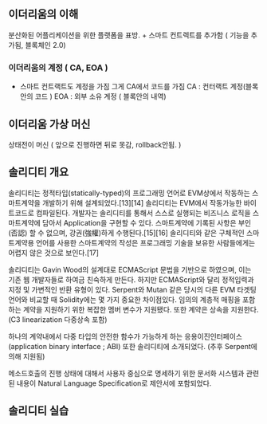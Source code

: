 ## 이더리움의 이해 
분산화된 어플리케이션을 위한 플랫폼을 표방.
+ 
스마트 컨트렉트를 추가함 ( 기능을 추가됨, 블록체인 2.0)
### 이더리움의 계정 ( CA, EOA )
- 스마트 컨트랙트도 계정을 가짐 그게 CA에서 코드를 가짐
CA : 컨터랙트 계정(블록안의 코드  )
EOA : 외부 소유 계정 ( 블록안의 내역)
## 이더리움 가상 머신
상태전이 머신 ( 앞으로 진행하면 뒤로 못감, rollback안됨. )


##  솔리디티 개요
 솔리디티는 정적타입(statically-typed)의 프로그래밍 언어로 EVM상에서 작동하는 스마트계약을 개발하기 위해 설계되었다.[13][14] 솔리디티는 EVM에서 작동가능한 바이트코드로 컴파일된다. 개발자는 솔리디티를 통해서 스스로 실행되는 비즈니스 로직을 스마트계약에 담아서 Application을 구현할 수 있다. 스마트계약에 기록된 사항은 부인(否認) 할 수 없으며, 강권(強權)하게 수행된다.[15][16] 솔리디티와 같은 구체적인 스마트계약용 언어를 사용한 스마트계약의 작성은 프로그래밍 기술을 보유한 사람들에게는 어렵지 않은 것으로 보인다.[17]

솔리디티는 Gavin Wood의 설계대로 ECMAScript 문법을 기반으로 하였으며, 이는 기존 웹 개발자들로 하여금 친숙하게 만든다. 하지만 ECMAScript와 달리 정적입력과 지정 및 가변적인 반환 유형이 있다. Serpent와 Mutan 같은 당시의 다른 EVM 타겟팅 언어와 비교할 때 Solidity에는 몇 가지 중요한 차이점있다. 임의의 계층적 매핑을 포함하는 계약을 지원하기 위한 복잡한 멤버 변수가 지원됐다. 또한 계약은 상속을 지원한다. (C3 linearization 다중상속 포함)

하나의 계약내에서 다중 타입의 안전한 함수가 가능하게 하는 응용이진인터페이스(application binary interface ; ABI) 또한 솔리디티에 소개되었다. (추후 Serpent에 의해 지원됨)

메소드호출의 진행 상태에 대해서 사용자 중심으로 명세하기 위한 문서화 시스템과 관련된 내용이 Natural Language Specification로 제안서에 포함되었다.
##  솔리디티 실습 

